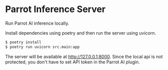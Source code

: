 Parrot Inference Server
=======================
Run Parrot AI inference locally.


Install dependencies using poetry and then run the server using uvicorn.
```bash
$ poetry install
$ poetry run uvicorn src.main:app
```

The server will be available at http://127.0.0.1:8000. 
Since the local api is not protected, you don't have to set API token in the Parrot AI plugin. 


